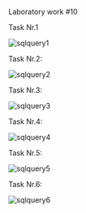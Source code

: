 Laboratory work #10

Task Nr.1 

![sqlquery1](https://user-images.githubusercontent.com/36602388/49754964-39e48c80-fcc0-11e8-89f3-6336c142d381.jpg)

Task Nr.2:

![sqlquery2](https://user-images.githubusercontent.com/36602388/49756230-74e7bf80-fcc2-11e8-8e4b-b82628a16d6b.jpg)

Task Nr.3:

![sqlquery3](https://user-images.githubusercontent.com/36602388/49760556-6b178980-fccd-11e8-8aef-34637a97c725.jpg)

Task Nr.4:

![sqlquery4](https://user-images.githubusercontent.com/36602388/49760551-6b178980-fccd-11e8-901a-e3e5c1cd0d53.jpg)

Task Nr.5:

![sqlquery5](https://user-images.githubusercontent.com/36602388/49760552-6b178980-fccd-11e8-8fac-a61f525a6bf5.jpg)

Task Nr.6:

![sqlquery6](https://user-images.githubusercontent.com/36602388/49760553-6b178980-fccd-11e8-8b08-3cc3c929efa7.jpg)
